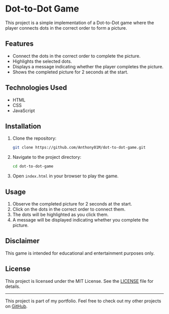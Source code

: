 # Dot-to-Dot Game

This project is a simple implementation of a Dot-to-Dot game where the player connects dots in the correct order to form a picture.

## Features

- Connect the dots in the correct order to complete the picture.
- Highlights the selected dots.
- Displays a message indicating whether the player completes the picture.
- Shows the completed picture for 2 seconds at the start.

## Technologies Used

- HTML
- CSS
- JavaScript

## Installation

1. Clone the repository:
    ```sh
    git clone https://github.com/Anthony01M/dot-to-dot-game.git
    ```
2. Navigate to the project directory:
    ```sh
    cd dot-to-dot-game
    ```
3. Open `index.html` in your browser to play the game.

## Usage

1. Observe the completed picture for 2 seconds at the start.
2. Click on the dots in the correct order to connect them.
3. The dots will be highlighted as you click them.
4. A message will be displayed indicating whether you complete the picture.

## Disclaimer

This game is intended for educational and entertainment purposes only.

## License

This project is licensed under the MIT License. See the [LICENSE](LICENSE) file for details.

---

This project is part of my portfolio. Feel free to check out my other projects on [GitHub](https://github.com/Anthony01M).